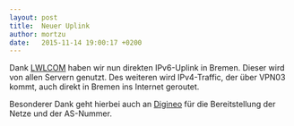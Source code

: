 ```yaml
---
layout: post
title:  Neuer Uplink
author: mortzu
date:   2015-11-14 19:00:17 +0200
---
```


Dank [LWLCOM](https://www.lwlcom.com/) haben wir nun direkten IPv6-Uplink in Bremen. Dieser wird von allen Servern genutzt.
Des weiteren wird IPv4-Traffic, der über VPN03 kommt, auch direkt in Bremen ins Internet geroutet.

Besonderer Dank geht hierbei auch an [Digineo](https://www.digineo.de/) für die Bereitstellung der Netze und der AS-Nummer.

